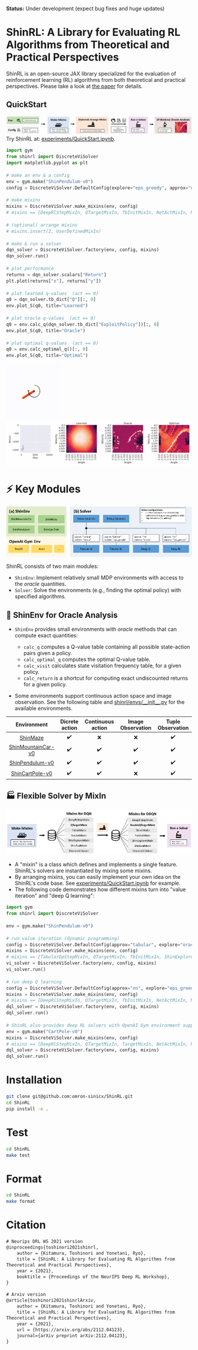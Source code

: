 **Status:** Under development (expect bug fixes and huge updates)

# ShinRL: A Library for Evaluating RL Algorithms from Theoretical and Practical Perspectives

ShinRL is an open-source JAX library specialized for the evaluation of reinforcement learning (RL) algorithms from both theoretical and practical perspectives.
Please take a look at [the paper](https://arxiv.org/abs/2112.04123) for details.

## QuickStart

![QuickStart](assets/quickstart.png)
Try ShinRL at: [experiments/QuickStart.ipynb](experiments/QuickStart.ipynb).

```python
import gym
from shinrl import DiscreteViSolver
import matplotlib.pyplot as plt

# make an env & a config
env = gym.make("ShinPendulum-v0")
config = DiscreteViSolver.DefaultConfig(explore="eps_greedy", approx="nn", steps_per_epoch=10000)

# make mixins
mixins = DiscreteViSolver.make_mixins(env, config)
# mixins == [DeepRlStepMixIn, QTargetMixIn, TbInitMixIn, NetActMixIn, NetInitMixIn, ShinExploreMixIn, ShinEvalMixIn, DiscreteViSolver]

# (optional) arrange mixins
# mixins.insert(2, UserDefinedMixIn)

# make & run a solver
dqn_solver = DiscreteViSolver.factory(env, config, mixins)
dqn_solver.run()

# plot performance
returns = dqn_solver.scalars["Return"]
plt.plot(returns["x"], returns["y"])

# plot learned q-values  (act == 0)
q0 = dqn_solver.tb_dict["Q"][:, 0]
env.plot_S(q0, title="Learned")

# plot oracle q-values  (act == 0)
q0 = env.calc_q(dqn_solver.tb_dict["ExploitPolicy"])[:, 0]
env.plot_S(q0, title="Oracle")

# plot optimal q-values  (act == 0)
q0 = env.calc_optimal_q()[:, 0]
env.plot_S(q0, title="Optimal")
```

![Pendulum](assets/pendulum.gif)
![Example](assets/continual.gif)


# :zap: Key Modules

![overview](assets/overview.png)

ShinRL consists of two main modules: 
* `ShinEnv`: Implement relatively small MDP environments with access to the *oracle* quantities.
* `Solver`: Solve the environments (e.g., finding the optimal policy) with specified algorithms.


## :microscope: ShinEnv for Oracle Analysis

* `ShinEnv` provides small environments with *oracle* methods that can compute exact quantities: 
    * `calc_q` computes a Q-value table containing all possible state-action pairs given a policy.
    * `calc_optimal_q` computes the optimal Q-value table.
    * `calc_visit` calculates state visitation frequency table, for a given policy.
    * `calc_return` is a shortcut for computing exact undiscounted returns for a given policy.

* Some environments support continuous action space and image observation. See the following table and [shinrl/envs/\_\_init\_\_.py](shinrl/envs/__init__.py) for the available environments.

|                  Environment                  |   Dicrete action   | Continuous action  | Image Observation  | Tuple Observation  |
| :-------------------------------------------: | :----------------: | :----------------: | :----------------: | :----------------: |
|         [ShinMaze](shinrl/envs/Maze)          | :heavy_check_mark: |        :x:         |        :x:         | :heavy_check_mark: |
| [ShinMountainCar-v0](shinrl/envs/mountaincar) | :heavy_check_mark: | :heavy_check_mark: | :heavy_check_mark: | :heavy_check_mark: |
|    [ShinPendulum-v0](shinrl/envs/pendulum)    | :heavy_check_mark: | :heavy_check_mark: | :heavy_check_mark: | :heavy_check_mark: |
|    [ShinCartPole-v0](shinrl/envs/cartpole)    | :heavy_check_mark: | :heavy_check_mark: |        :x:         | :heavy_check_mark: |




## :factory: Flexible Solver by MixIn

![MixIn](assets/MixIn.png)

* A "mixin" is a class which defines and implements a single feature. ShinRL's solvers are instantiated by mixing some mixins.
* By arranging mixins, you can easily implement your own idea on the ShinRL's code base. See [experiments/QuickStart.ipynb](experiments/QuickStart.ipynb) for example.
* The following code demonstrates how different mixins turn into "value iteration" and "deep Q learning":

```python
import gym
from shinrl import DiscreteViSolver

env = gym.make("ShinPendulum-v0")

# run value iteration (dynamic programming)
config = DiscreteViSolver.DefaultConfig(approx="tabular", explore="oracle")
mixins = DiscreteViSolver.make_mixins(env, config)
# mixins == [TabularDpStepMixIn, QTargetMixIn, TbInitMixIn, ShinExploreMixIn, ShinEvalMixIn, DiscreteViSolver]
vi_solver = DiscreteViSolver.factory(env, config, mixins)
vi_solver.run()

# run deep Q learning 
config = DiscreteViSolver.DefaultConfig(approx="nn", explore="eps_greedy")
mixins = DiscreteViSolver.make_mixins(env, config)  
# mixins == [DeepRlStepMixIn, QTargetMixIn, TbInitMixIn, NetActMixIn, NetInitMixIn, ShinExploreMixIn, ShinEvalMixIn, DiscreteViSolver]
dql_solver = DiscreteViSolver.factory(env, config, mixins)
dql_solver.run()

# ShinRL also provides deep RL solvers with OpenAI Gym environment supports.
env = gym.make("CartPole-v0")
mixins = DiscreteViSolver.make_mixins(env, config)  
# mixins == [DeepRlStepMixIn, QTargetMixIn, TargetMixIn, NetActMixIn, NetInitMixIn, GymExploreMixIn, GymEvalMixIn, DiscreteViSolver]
dql_solver = DiscreteViSolver.factory(env, config, mixins)
dql_solver.run()
```

# Installation

```bash
git clone git@github.com:omron-sinicx/ShinRL.git
cd ShinRL
pip install -e .
```

# Test

```bash
cd ShinRL
make test
```

# Format

```bash
cd ShinRL
make format
```

# Citation

```
# Neurips DRL WS 2021 version
@inproceedings{toshinori2021shinrl,
    author = {Kitamura, Toshinori and Yonetani, Ryo},
    title = {ShinRL: A Library for Evaluating RL Algorithms from Theoretical and Practical Perspectives},
    year = {2021},
    booktitle = {Proceedings of the NeurIPS Deep RL Workshop},
}

# Arxiv version
@article{toshinori2021shinrlArxiv,
    author = {Kitamura, Toshinori and Yonetani, Ryo},
    title = {ShinRL: A Library for Evaluating RL Algorithms from Theoretical and Practical Perspectives},
    year = {2021},
    url = {https://arxiv.org/abs/2112.04123},
    journal={arXiv preprint arXiv:2112.04123},
}
```
